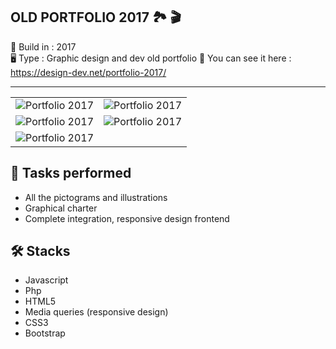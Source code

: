 OLD PORTFOLIO 2017 🏞 🎬
-----------------
  
📆 Build in : 2017   
🖥 Type : Graphic design and dev old portfolio 
🔗 You can see it here :  https://design-dev.net/portfolio-2017/   


-----------------


<table>
  <tr>
    <td><img src="https://design-dev.net/images-github/portfolio-2017/vign.jpg"  alt="Portfolio 2017"></td>
    <td><img src="https://design-dev.net/images-github/portfolio-2017/slide01.png"  alt="Portfolio 2017"></td>
  </tr>
    <tr>
    <td><img src="https://design-dev.net/images-github/portfolio-2017/slide02.jpg"  alt="Portfolio 2017"></td>
    <td><img src="https://design-dev.net/images-github/portfolio-2017/slide03.jpg"  alt="Portfolio 2017"></td>
  </tr>
  <tr>
    <td><img src="https://design-dev.net/images-github/portfolio-2017/slide04.jpg"  alt="Portfolio 2017"></td>
    <td></td>
  </tr>
  </table>


🚀 Tasks performed
---
* All the pictograms and illustrations
* Graphical charter
* Complete integration, responsive design frontend

  
🛠 Stacks
---
* Javascript
* Php
* HTML5
* Media queries (responsive design)
* CSS3
* Bootstrap
